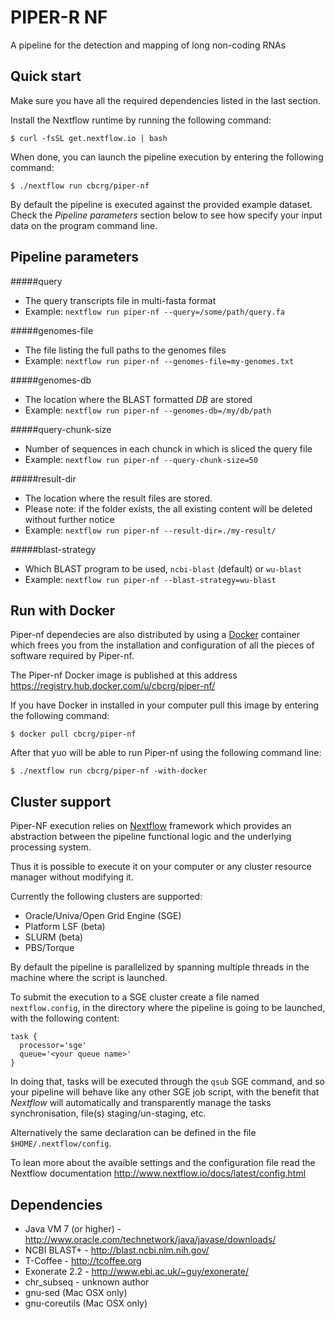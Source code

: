 PIPER-R NF
==========

A pipeline for the detection and mapping of long non-coding RNAs


Quick start
-----------

Make sure you have all the required dependencies listed in the last section. 

Install the Nextflow runtime by running the following command: 

    $ curl -fsSL get.nextflow.io | bash


When done, you can launch the pipeline execution by entering the following command:

    $ ./nextflow run cbcrg/piper-nf


By default the pipeline is executed against the provided example dataset. Check the *Pipeline parameters* section below
to see how specify your input data on the program command line.

Pipeline parameters
-------------------

#####query

  * The query transcripts file in multi-fasta format
  * Example: `nextflow run piper-nf --query=/some/path/query.fa`

#####genomes-file

  * The file listing the full paths to the genomes files
  * Example: `nextflow run piper-nf --genomes-file=my-genomes.txt`


#####genomes-db

  * The location where the BLAST formatted *DB* are stored
  * Example: `nextflow run piper-nf --genomes-db=/my/db/path`


#####query-chunk-size

  * Number of sequences in each chunck in which is sliced the query file
  * Example: `nextflow run piper-nf --query-chunk-size=50`


#####result-dir

  * The location where the result files are stored.
  * Please note: if the folder exists, the all existing content will be deleted without further notice
  * Example: `nextflow run piper-nf --result-dir=./my-result/`


#####blast-strategy

  * Which BLAST program to be used, `ncbi-blast` (default) or `wu-blast`
  * Example: `nextflow run piper-nf --blast-strategy=wu-blast`


Run with Docker 
---------------- 

Piper-nf dependecies are also distributed by using a [Docker](http://www.docker.com) container which frees you from 
the installation and configuration of all the pieces of software required by Piper-nf. 

The Piper-nf Docker image is published at this address https://registry.hub.docker.com/u/cbcrg/piper-nf/

If you have Docker in installed in your computer pull this image by entering the following command: 

    $ docker pull cbcrg/piper-nf
  
  
After that yuo will be able to run Piper-nf using the following command line: 

    $ ./nextflow run cbcrg/piper-nf -with-docker




Cluster support
---------------

Piper-NF execution relies on [Nextflow](http://nextflow.io) framework which provides an abstraction between
the pipeline functional logic and the underlying processing system.

Thus it is possible to execute it on your computer or any cluster resource
manager without modifying it.

Currently the following clusters are supported:

  + Oracle/Univa/Open Grid Engine (SGE)
  + Platform LSF (beta)
  + SLURM (beta)
  + PBS/Torque


By default the pipeline is parallelized by spanning multiple threads in the machine where the script is launched.

To submit the execution to a SGE cluster create a file named `nextflow.config`, in the directory
where the pipeline is going to be launched, with the following content:

    task {
      processor='sge'
      queue='<your queue name>'
    }

In doing that, tasks will be executed through the `qsub` SGE command, and so your pipeline will behave like any
other SGE job script, with the benefit that *Nextflow* will automatically and transparently manage the tasks
synchronisation, file(s) staging/un-staging, etc.

Alternatively the same declaration can be defined in the file `$HOME/.nextflow/config`.

To lean more about the avaible settings and the configuration file read the Nextflow documentation 
 http://www.nextflow.io/docs/latest/config.html


Dependencies
------------
 * Java VM 7 (or higher) - http://www.oracle.com/technetwork/java/javase/downloads/
 * NCBI BLAST+ - http://blast.ncbi.nlm.nih.gov/
 * T-Coffee - http://tcoffee.org
 * Exonerate 2.2 - http://www.ebi.ac.uk/~guy/exonerate/ 
 * chr_subseq - unknown author 
 * gnu-sed (Mac OSX only)
 * gnu-coreutils (Mac OSX only)
